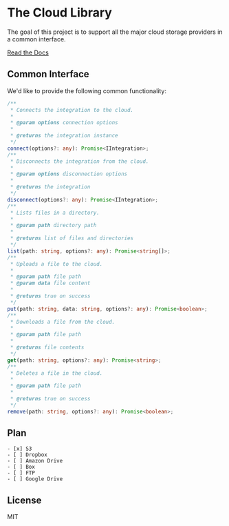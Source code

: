 # The Cloud Library

The goal of this project is to support all the major cloud storage providers in a common interface.

[Read the Docs](https://rawphp.github.io/the-cloud-library)

## Common Interface

We'd like to provide the following common functionality:

```typescript
/**
 * Connects the integration to the cloud.
 *
 * @param options connection options
 *
 * @returns the integration instance
 */
connect(options?: any): Promise<IIntegration>;
/**
 * Disconnects the integration from the cloud.
 *
 * @param options disconnection options
 *
 * @returns the integration
 */
disconnect(options?: any): Promise<IIntegration>;
/**
 * Lists files in a directory.
 *
 * @param path directory path
 *
 * @returns list of files and directories
 */
list(path: string, options?: any): Promise<string[]>;
/**
 * Uploads a file to the cloud.
 *
 * @param path file path
 * @param data file content
 *
 * @returns true on success
 */
put(path: string, data: string, options?: any): Promise<boolean>;
/**
 * Downloads a file from the cloud.
 *
 * @param path file path
 *
 * @returns file contents
 */
get(path: string, options?: any): Promise<string>;
/**
 * Deletes a file in the cloud.
 *
 * @param path file path
 *
 * @returns true on success
 */
remove(path: string, options?: any): Promise<boolean>;
```

## Plan

    - [x] S3
    - [ ] Dropbox
    - [ ] Amazon Drive
    - [ ] Box
    - [ ] FTP
    - [ ] Google Drive

## License

MIT
